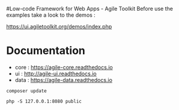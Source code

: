 #Low-code Framework for Web Apps - Agile Toolkit
Before use the examples take a look to the demos :

https://ui.agiletoolkit.org/demos/index.php

# Documentation
- core : https://agile-core.readthedocs.io 
- ui : http://agile-ui.readthedocs.io
- data : https://agile-data.readthedocs.io


`composer update`

`php -S 127.0.0.1:8080 public`

